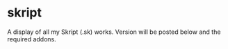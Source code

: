 # skript
A display of all my Skript (.sk) works. Version will be posted below and the required addons.
